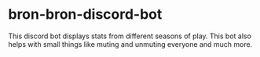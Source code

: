 # bron-bron-discord-bot

This discord bot displays stats from different seasons of play. This bot also helps with small things like muting and unmuting everyone and much more.